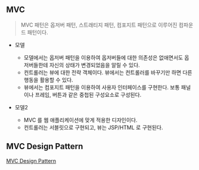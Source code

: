 ## MVC

> MVC 패턴은 옵저버 패턴, 스트래티지 패턴, 컴포지트 패턴으로 이루어진 컴파운드 패턴이다.

- 모델
  - 모델에서는 옵저버 패턴을 이용하여 옵저버들에 대한 의존성은 없애면서도 옵저버들한테 자신의 상태가 변경되었음을 알릴 수 있다.
  - 컨트롤러는 뷰에 대한 전략 객체이다. 뷰에서는 컨트롤러를 바꾸기만 하면 다른 행동을 활용할 수 있다.
  - 뷰에서는 컴포지트 패턴을 이용하여 사용자 인터페이스를 구현한다. 보통 패널이나 프레임, 버튼과 같은 중첩된 구성요소로 구성된다.

- 모델2
  - MVC 를 웹 애플리케이션에 맞게 적용한 디자인이다.
  - 컨트롤러는 서블릿으로 구현되고, 뷰는 JSP/HTML 로 구현된다.

## MVC Design Pattern

[MVC Design Pattern](https://www.geeksforgeeks.org/mvc-design-pattern/)
